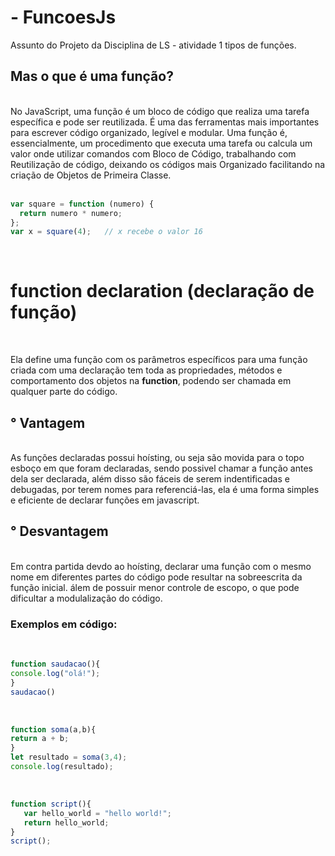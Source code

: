 # - FuncoesJs 
 Assunto do Projeto da Disciplina de LS - atividade 1 tipos de funções.
 <br>
 ## Mas o que é uma função?
 <br>
 No JavaScript, uma função é um bloco de código que realiza uma tarefa específica e pode ser reutilizada. É uma das ferramentas mais importantes para escrever código organizado, legível e modular. Uma função é, essencialmente, um procedimento que executa uma tarefa ou calcula um valor onde  utilizar comandos com  Bloco de Código, trabalhando com  Reutilização de código, deixando os códigos mais Organizado facilitando na criação de Objetos de Primeira Classe.
 <br> <br>
 
```javascript
var square = function (numero) {
  return numero * numero; 
};
var x = square(4);   // x recebe o valor 16
```
<br>

# function declaration (declaração de função)
<br>

Ela define uma função com os parâmetros específicos para uma função criada com uma declaração tem toda as propriedades, métodos e comportamento dos objetos na **function**, podendo ser chamada em qualquer parte do código.
<br>

## ° Vantagem
<br>
As funções declaradas possui hoísting, ou seja são movida para o topo esboço em que foram declaradas, sendo possivel chamar a função antes dela ser declarada, além disso são fáceis de serem indentificadas e debugadas, por terem nomes para referenciá-las, ela é uma forma simples e eficiente de declarar funções em javascript.
<br>

## ° Desvantagem
<br>
Em contra partida devdo ao hoísting, declarar uma função com o mesmo nome em diferentes partes do código pode resultar na sobreescrita da função inicial. álem de possuir menor controle  de  escopo, o que pode dificultar a modulalização do código.
<br>

### Exemplos em código:
<br>

```javascript
function saudacao(){
console.log("olá!");
}
saudacao()
```
<br>

```javascript
function soma(a,b){
return a + b;
}
let resultado = soma(3,4);
console.log(resultado);
```
<br>

```javascript
function script(){
   var hello_world = "hello world!";
   return hello_world;
}
script();
```
